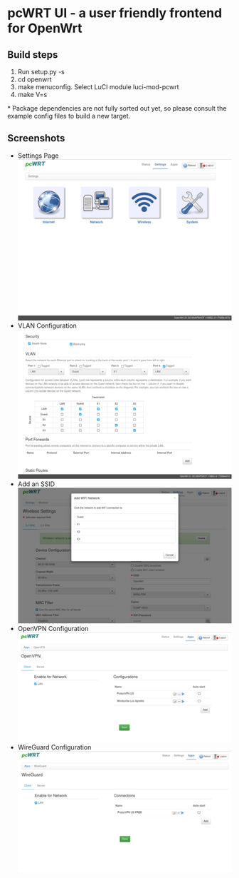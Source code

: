 # pcWRT UI - a user friendly frontend for OpenWrt
## Build steps
1. Run setup.py -s
2. cd openwrt
3. make menuconfig. Select LuCI module luci-mod-pcwrt
4. make V=s

\* Package dependencies are not fully sorted out yet, so please consult the example config files to build a new target.

## Screenshots
* Settings Page
![Settings](screenshots/Settings.png?raw=true "Router Settings")
* VLAN Configuration
![VLAN](screenshots/VLAN.png?raw=true "VLAN Configuration")
* Add an SSID
![Wireless Settings](screenshots/Wireless.png?raw=true "Wireless Configuration")
* OpenVPN Configuration
![OpenVPN](screenshots/OpenVPN.png?raw=true "OpenVPN Configuration")
* WireGuard Configuration
![WireGuard VPN](screenshots/WireGuardVPN.png?raw=true "WireGuard VPN Configuration")
